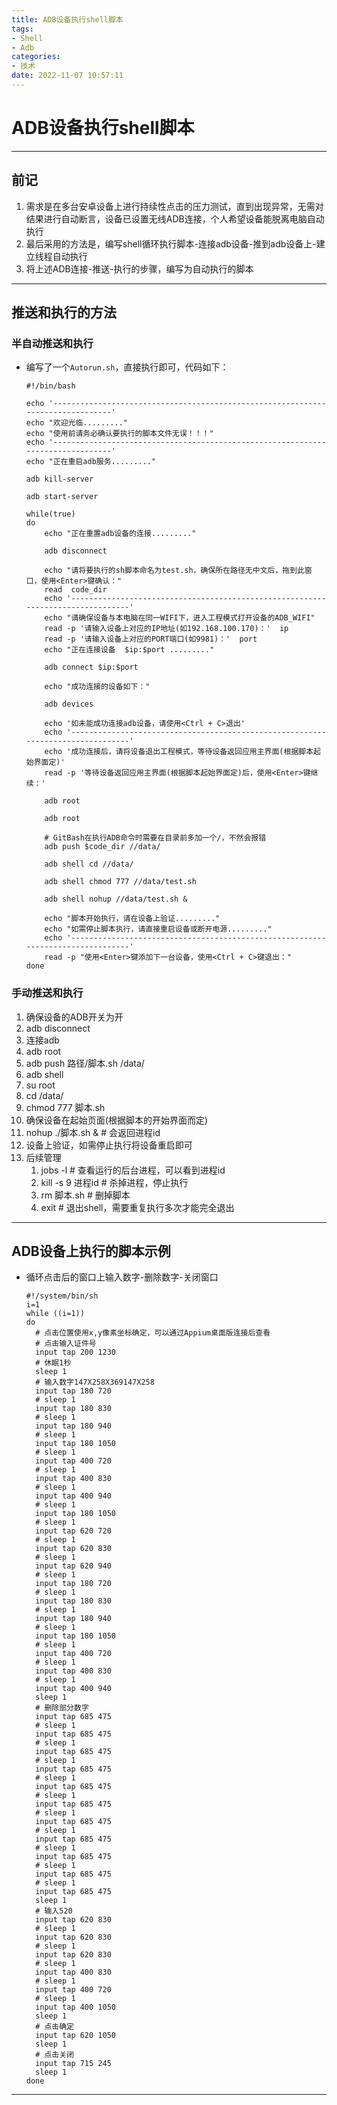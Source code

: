 ```yaml
---
title: ADB设备执行shell脚本
tags: 
- Shell
- Adb
categories:
- 技术
date: 2022-11-07 10:57:11
---
```


# ADB设备执行shell脚本

------

## 前记

1. 需求是在多台安卓设备上进行持续性点击的压力测试，直到出现异常，无需对结果进行自动断言，设备已设置无线ADB连接，个人希望设备能脱离电脑自动执行
2. 最后采用的方法是，编写shell循环执行脚本-连接adb设备-推到adb设备上-建立线程自动执行
3. 将上述ADB连接-推送-执行的步骤，编写为自动执行的脚本

<!--more-->

------

## 推送和执行的方法

### 半自动推送和执行

- 编写了一个`Autorun.sh`，直接执行即可，代码如下：

  ```shell
  #!/bin/bash
  
  echo '--------------------------------------------------------------------------------'
  echo "欢迎光临........."
  echo "使用前请务必确认要执行的脚本文件无误！！！"
  echo '--------------------------------------------------------------------------------'
  echo "正在重启adb服务........."
  
  adb kill-server
  
  adb start-server
  
  while(true)
  do
      echo "正在重置adb设备的连接........."
  
      adb disconnect
  
      echo "请将要执行的sh脚本命名为test.sh，确保所在路径无中文后，拖到此窗口，使用<Enter>键确认："
      read  code_dir
      echo '--------------------------------------------------------------------------------'
      echo "请确保设备与本电脑在同一WIFI下，进入工程模式打开设备的ADB_WIFI"
      read -p '请输入设备上对应的IP地址(如192.168.100.170)：'  ip
      read -p '请输入设备上对应的PORT端口(如9981)：'  port	
      echo "正在连接设备  $ip:$port ........."
  
      adb connect $ip:$port
  
      echo "成功连接的设备如下："
  
      adb devices
  
      echo '如未能成功连接adb设备，请使用<Ctrl + C>退出'
      echo '--------------------------------------------------------------------------------'
      echo '成功连接后，请将设备退出工程模式，等待设备返回应用主界面(根据脚本起始界面定)'
      read -p '等待设备返回应用主界面(根据脚本起始界面定)后，使用<Enter>键继续：'
  
      adb root
  
      adb root
  
      # GitBash在执行ADB命令时需要在目录前多加一个/，不然会报错
      adb push $code_dir //data/
  
      adb shell cd //data/
  
      adb shell chmod 777 //data/test.sh
  
      adb shell nohup //data/test.sh &
  
      echo "脚本开始执行，请在设备上验证........."
      echo "如需停止脚本执行，请直接重启设备或断开电源........."
      echo '--------------------------------------------------------------------------------'
      read -p "使用<Enter>键添加下一台设备，使用<Ctrl + C>键退出："
  done
  ```



### 手动推送和执行

1. 确保设备的ADB开关为开
2. adb disconnect
3. 连接adb
4. adb root
5. adb push 路径/脚本.sh /data/
6. adb shell
7. su root
8. cd /data/
9. chmod 777 脚本.sh
10. 确保设备在起始页面(根据脚本的开始界面而定)
11. nohup ./脚本.sh &  # 会返回进程id
12. 设备上验证，如需停止执行将设备重启即可
13. 后续管理
    1. jobs -l # 查看运行的后台进程，可以看到进程id
    2. kill -s 9 进程id # 杀掉进程，停止执行
    3. rm 脚本.sh  # 删掉脚本
    4. exit  # 退出shell，需要重复执行多次才能完全退出



------

## ADB设备上执行的脚本示例

- 循环点击后的窗口上输入数字-删除数字-关闭窗口

  ```shell
  #!/system/bin/sh
  i=1
  while ((i=1))
  do
  	# 点击位置使用x,y像素坐标确定，可以通过Appium桌面版连接后查看
  	# 点击输入证件号
  	input tap 200 1230
  	# 休眠1秒
  	sleep 1
  	# 输入数字147X258X369147X258
  	input tap 180 720
  	# sleep 1
  	input tap 180 830
  	# sleep 1
  	input tap 180 940
  	# sleep 1
  	input tap 180 1050
  	# sleep 1
  	input tap 400 720
  	# sleep 1
  	input tap 400 830
  	# sleep 1
  	input tap 400 940
  	# sleep 1
  	input tap 180 1050
  	# sleep 1
  	input tap 620 720
  	# sleep 1
  	input tap 620 830
  	# sleep 1
  	input tap 620 940
  	# sleep 1
  	input tap 180 720
  	# sleep 1
  	input tap 180 830
  	# sleep 1
  	input tap 180 940
  	# sleep 1
  	input tap 180 1050
  	# sleep 1
  	input tap 400 720
  	# sleep 1
  	input tap 400 830
  	# sleep 1
  	input tap 400 940
  	sleep 1
  	# 删除部分数字
  	input tap 685 475
  	# sleep 1
  	input tap 685 475
  	# sleep 1
  	input tap 685 475
  	# sleep 1
  	input tap 685 475
  	# sleep 1
  	input tap 685 475
  	# sleep 1
  	input tap 685 475
  	# sleep 1
  	input tap 685 475
  	# sleep 1
  	input tap 685 475
  	# sleep 1
  	input tap 685 475
  	# sleep 1
  	input tap 685 475
  	# sleep 1
  	input tap 685 475
  	sleep 1
  	# 输入520
  	input tap 620 830
  	# sleep 1
  	input tap 620 830
  	# sleep 1
  	input tap 620 830
  	# sleep 1
  	input tap 400 830
  	# sleep 1
  	input tap 400 720
  	# sleep 1
  	input tap 400 1050
  	sleep 1
  	# 点击确定
  	input tap 620 1050
  	sleep 1
  	# 点击关闭
  	input tap 715 245
  	sleep 1
  done
  ```



------

